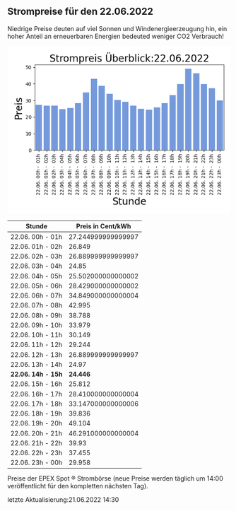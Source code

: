 
## Strompreise für den 22.06.2022

Niedrige Preise deuten auf viel Sonnen und Windenergieerzeugung hin, ein hoher Anteil an erneuerbaren Energien bedeuted weniger CO2 Verbrauch!

![Strompreis übersicht](imgs/strompreis_uebersicht.png)

| Stunde | Preis in Cent/kWh |
|---|---|
| 22.06. 00h -  01h | 27.244999999999997 | 
| 22.06. 01h -  02h | 26.849 | 
| 22.06. 02h -  03h | 26.889999999999997 | 
| 22.06. 03h -  04h | 24.85 | 
| 22.06. 04h -  05h | 25.502000000000002 | 
| 22.06. 05h -  06h | 28.429000000000002 | 
| 22.06. 06h -  07h | 34.849000000000004 | 
| 22.06. 07h -  08h | 42.995 | 
| 22.06. 08h -  09h | 38.788 | 
| 22.06. 09h -  10h | 33.979 | 
| 22.06. 10h -  11h | 30.149 | 
| 22.06. 11h -  12h | 29.244 | 
| 22.06. 12h -  13h | 26.889999999999997 | 
| 22.06. 13h -  14h | 24.97 | 
| **22.06. 14h -  15h** | **24.446** | 
| 22.06. 15h -  16h | 25.812 | 
| 22.06. 16h -  17h | 28.410000000000004 | 
| 22.06. 17h -  18h | 33.147000000000006 | 
| 22.06. 18h -  19h | 39.836 | 
| 22.06. 19h -  20h | 49.104 | 
| 22.06. 20h -  21h | 46.291000000000004 | 
| 22.06. 21h -  22h | 39.93 | 
| 22.06. 22h -  23h | 37.455 | 
| 22.06. 23h -  00h | 29.958 | 

Preise der EPEX Spot ® Strombörse (neue Preise werden täglich um 14:00 veröffentlicht für den kompletten nächsten Tag).

letzte Aktualisierung:21.06.2022 14:30